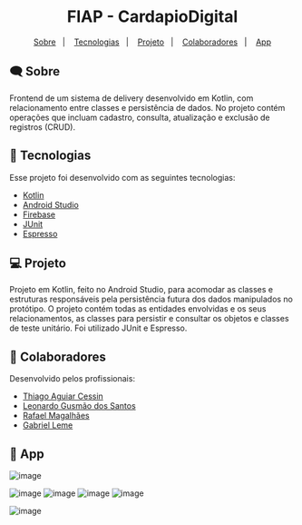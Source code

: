 <h1 align="center">
  FIAP - CardapioDigital 
</h1>

<p align="center">
  <a href="#-sobre">Sobre</a>&nbsp;&nbsp;&nbsp;|&nbsp;&nbsp;&nbsp;
  <a href="#-tecnologias">Tecnologias</a>&nbsp;&nbsp;&nbsp;|&nbsp;&nbsp;&nbsp;
  <a href="#-projeto">Projeto</a>&nbsp;&nbsp;&nbsp;|&nbsp;&nbsp;&nbsp;
  <a href="#-colaboradores">Colaboradores</a>&nbsp;&nbsp;&nbsp;|&nbsp;&nbsp;&nbsp;
  <a href="#-app">App</a>
</p>

## 🗨 Sobre

Frontend de um sistema de delivery desenvolvido em Kotlin, com relacionamento entre classes e persistência de dados. 
No projeto contém operações que incluam cadastro, consulta, atualização e exclusão de registros (CRUD).

## 🚀 Tecnologias

Esse projeto foi desenvolvido com as seguintes tecnologias:

- [Kotlin](https://kotlinlang.org/)
- [Android Studio](https://developer.android.com/studio)
- [Firebase](https://console.firebase.google.com/)
- [JUnit](https://junit.org/)
- [Espresso](https://developer.android.com/training/testing/espresso) 

## 💻 Projeto
 
Projeto em Kotlin, feito no Android Studio, para acomodar as classes e estruturas responsáveis pela persistência futura dos dados manipulados no protótipo. O projeto contém todas as entidades envolvidas e os seus relacionamentos, as classes para persistir e consultar os objetos e classes de teste unitário. Foi utilizado JUnit e Espresso.

## 👔 Colaboradores

Desenvolvido pelos profissionais:

- [Thiago Aguiar Cessin]()
- [Leonardo Gusmão dos Santos]()
- [Rafael Magalhães](https://www.linkedin.com/in/rlmagalhaes/)
- [Gabriel Leme](https://linkedin.com/in/gabriel-leme-71325b150)

## 📱 App

![image](https://user-images.githubusercontent.com/60040966/113821616-b5e92500-9752-11eb-95ef-248a9cc0bdce.png)

![image](https://user-images.githubusercontent.com/60040966/113821106-07dd7b00-9752-11eb-84b9-fc22a68a0cd9.png)
![image](https://user-images.githubusercontent.com/60040966/113821190-29d6fd80-9752-11eb-932b-f60d79d2cbd6.png)
![image](https://user-images.githubusercontent.com/60040966/113821175-2479b300-9752-11eb-986e-e385846632af.png)
![image](https://user-images.githubusercontent.com/60040966/113821300-4b37e980-9752-11eb-9caf-87dd859b4ea3.png)

![image](https://user-images.githubusercontent.com/60040966/113821662-c8635e80-9752-11eb-8252-59ad47b1d4ac.png)



